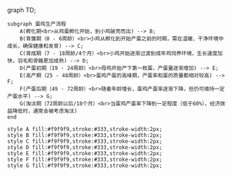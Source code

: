 graph TD;

    subgraph 蛋鸡生产流程
        A(孵化期<br>从鸡蛋孵化开始，到小鸡破壳而出) --> B;
        B(育雏期（0 - 6周龄）<br>小鸡从孵化到开始产蛋之前的时期，需在温暖、干净环境中成长，确保健康和发育) --> C;
        C(育成期（7 - 18周龄/4个月）<br>小鸡开始逐渐过渡到成年鸡饲养环境，生长速度加快，羽毛和骨骼更加成熟) --> D;
        D(产蛋初期（19 - 24周龄）<br>母鸡开始产下第一枚蛋，产蛋量逐渐增加) --> E;
        E(高产期（25 - 48周龄）<br>蛋鸡产蛋的高峰期，产蛋率和蛋的质量都相对较高) --> F;
        F(产蛋后期（49 - 72周龄）<br>随着年龄增长，蛋鸡产蛋率逐渐下降，但仍可维持一定产蛋水平) --> G;
        G(淘汰期（72周龄以后/18个月）<br>当蛋鸡产蛋率下降到一定程度（低于60%），经济效益降低时，通常会被考虑淘汰)
    end

    style A fill:#f9f9f9,stroke:#333,stroke-width:2px;
    style B fill:#f9f9f9,stroke:#333,stroke-width:2px;
    style C fill:#f9f9f9,stroke:#333,stroke-width:2px;
    style D fill:#f9f9f9,stroke:#333,stroke-width:2px;
    style E fill:#f9f9f9,stroke:#333,stroke-width:2px;
    style F fill:#f9f9f9,stroke:#333,stroke-width:2px;
    style G fill:#f9f9f9,stroke:#333,stroke-width:2px;
